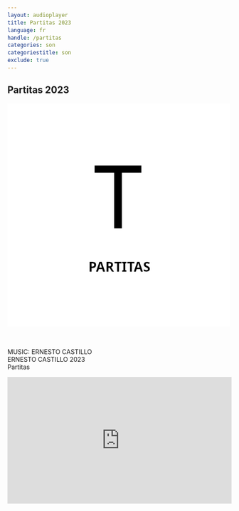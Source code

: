```yaml
---
layout: audioplayer
title: Partitas 2023
language: fr
handle: /partitas
categories: son
categoriestitle: son
exclude: true
---
```

## Partitas 2023 
<a href="/Partitas" title="Partitas"><a rel="lightbox" data-lightbox="example-1" href="/images/Partitas.jpg" title="Partitas Cover"><img src="/images/Partitas.jpg" alt="Partitas Cover" class="img-left"></a></a>
  
<br />  

MUSIC: ERNESTO CASTILLO  
ERNESTO CASTILLO 2023  
Partitas   
  
<div style="position: relative; padding-top: 56.25%;"><iframe title="Partitas" width="100%" height="100%" src="https://stream.litera.tools/video-playlists/embed/630708c7-d30d-4e1e-bbe4-55ca1a92b933" frameborder="0" allowfullscreen="" sandbox="allow-same-origin allow-scripts allow-popups" style="position: absolute; inset: 0px;"></iframe></div>
  
